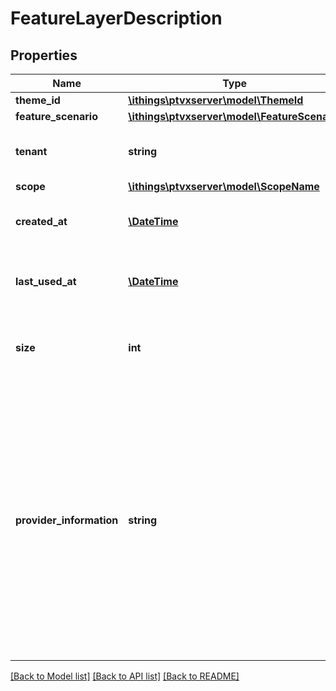 # FeatureLayerDescription

## Properties
Name | Type | Description | Notes
------------ | ------------- | ------------- | -------------
**theme_id** | [**\ithings\ptvxserver\model\ThemeId**](ThemeId.md) |  | 
**feature_scenario** | [**\ithings\ptvxserver\model\FeatureScenario**](FeatureScenario.md) |  | [optional] 
**tenant** | **string** | The tenant is returned only for administrators. | [optional] 
**scope** | [**\ithings\ptvxserver\model\ScopeName**](ScopeName.md) |  | [optional] 
**created_at** | [**\DateTime**](\DateTime.md) | Indicates the date the Feature Layer was created. | [optional] 
**last_used_at** | [**\DateTime**](\DateTime.md) | Indicates the date the Feature Layer was used the last time. | [optional] 
**size** | **int** | Indicates the size of the Feature Layer on the hard drive in bytes. | [optional] 
**provider_information** | **string** | Display information on the data providers of the map. This string consists of a comma-separated list of pairs of data provider name and provider version number, e.g. TomTom 2016.12. The string format can be changed at any time, it is for display purposes only. | [optional] 

[[Back to Model list]](../../README.md#documentation-for-models) [[Back to API list]](../../README.md#documentation-for-api-endpoints) [[Back to README]](../../README.md)

